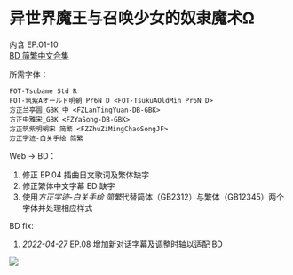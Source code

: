 # 异世界魔王与召唤少女的奴隶魔术Ω

内含 EP.01-10  
[BD 简繁中文合集](https://github.com/Nekomoekissaten-SUB/Nekomoekissaten-poi-Subs/releases/download/pre/Isekaimaou2_BD_zho.7z)

所需字体：
```
FOT-Tsubame Std R
FOT-筑紫Aオールド明朝 Pr6N D <FOT-TsukuAOldMin Pr6N D>
方正兰亭圆_GBK_中 <FZLanTingYuan-DB-GBK>
方正中雅宋_GBK <FZYaSong-DB-GBK>
方正筑紫明朝宋 简繁 <FZZhuZiMingChaoSongJF>
方正字迹-白关手绘 简繁
```

Web -> BD：
1. 修正 EP.04 插曲日文歌词及繁体缺字
2. 修正繁体中文字幕 ED 缺字
3. 使用*方正字迹-白关手绘 简繁*代替简体（GB2312）与繁体（GB12345）两个字体并处理相应样式

BD fix:
1. *2022-04-27*  EP.08 增加新对话字幕及调整时轴以适配 BD

![](https://nekomoe.pages.dev/images/20121-04/isekaimaou-s2.jpg)